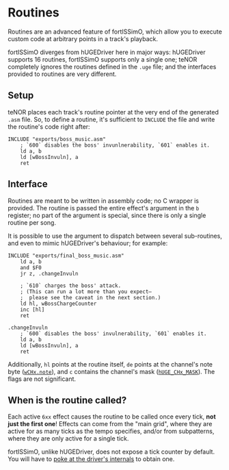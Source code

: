 # Routines

Routines are an advanced feature of fortISSimO, which allow you to execute custom code at arbitrary points in a track's playback.

fortISSimO diverges from hUGEDriver here in major ways: hUGEDriver supports 16 routines, fortISSimO supports only a single one; teNOR completely ignores the routines defined in the `.uge` file; and the interfaces provided to routines are very different.

## Setup

teNOR places each track's routine pointer at the very end of the generated `.asm` file. So, to define a routine, it's sufficient to `INCLUDE` the file and write the routine's code right after:

```rgbasm
INCLUDE "exports/boss_music.asm"
	; `600` disables the boss' invunlnerability, `601` enables it.
	ld a, b
	ld [wBossInvuln], a
	ret
```

## Interface

Routines are meant to be written in assembly code; no C wrapper is provided.
The routine is passed the entire effect's argument in the `b` register; no part of the argument is special, since there is only a single routine per song.

It is possible to use the argument to dispatch between several sub-routines, and even to mimic hUGEDriver's behaviour; for example:

```rgbasm
INCLUDE "exports/final_boss_music.asm"
	ld a, b
	and $F0
	jr z, .changeInvuln

	; `610` charges the boss' attack.
	; (This can run a lot more than you expect—
	;  please see the caveat in the next section.)
	ld hl, wBossChargeCounter
	inc [hl]
	ret

.changeInvuln
	; `600` disables the boss' invulnerability, `601` enables it.
	ld a, b
	ld [wBossInvuln], a
	ret
```

Additionally, `hl` points at the routine itself, `de` points at the channel's note byte ([`wCHx.note`](./internals.md)), and `c` contains the channel's mask ([`hUGE_CHx_MASK`](./sfx.md)).
The flags are not significant.

## When is the routine called?

Each active `6xx` effect causes the routine to be called once every tick, **not just the first one**!
Effects can come from the "main grid", where they are active for as many ticks as the tempo specifies, and/or from subpatterns, where they are only active for a single tick.

fortISSimO, unlike hUGEDriver, does not expose a tick counter by default.
You will have to [poke at the driver's internals](./internals.md) to obtain one.
